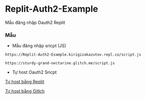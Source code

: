 # Replit-Auth2-Example
Mẫu đăng nhập Oauth2 Replit
### Mẫu 
- Mẫu đăng nhập sricpt (JS)

`https://Replit-Auth2-Example.kirigizakazutov.repl.co/script.js`

`https://sturdy-grand-nectarine.glitch.me/script.js`

- Tự host Oauth2 Sricpt

[Tự host bằng Replit](https://replit.com/@kirigizakazutov/Replit-Auth2-Example?v=1)

[Tự host bằng Gitlch](https://glitch.com/~speckled-wool-canoe)

